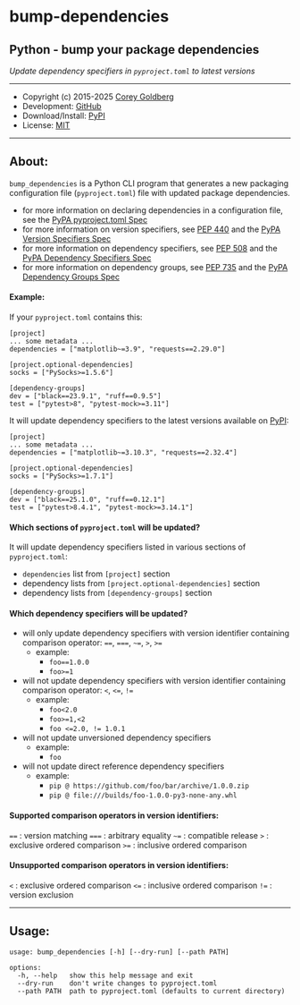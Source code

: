 # bump-dependencies

## Python - bump your package dependencies

*Update dependency specifiers in `pyproject.toml` to latest versions*

---

- Copyright (c) 2015-2025 [Corey Goldberg][github-home]
- Development: [GitHub][github-repo]
- Download/Install: [PyPI][pypi-bump-dependencies]
- License: [MIT][mit-license]

----

## About:

`bump_dependencies` is a Python CLI program that generates a new packaging
configuration file (`pyproject.toml`) file with updated package dependencies.

- for more information on declaring dependencies in a configuration file, see the [PyPA pyproject.toml Spec][pypa-pyproject-dependencies]
- for more information on version specifiers, see [PEP 440][pep-440] and the [PyPA Version Specifiers Spec][pypa-version-specifiers]
- for more information on dependency specifiers, see [PEP 508][pep-508] and the [PyPA Dependency Specifiers Spec][pypa-dependency-specifiers]
- for more information on dependency groups, see [PEP 735][pep-735] and the [PyPA Dependency Groups Spec][pypa-dependency-groups]

#### Example:

If your `pyproject.toml` contains this:

```
[project]
... some metadata ...
dependencies = ["matplotlib~=3.9", "requests==2.29.0"]

[project.optional-dependencies]
socks = ["PySocks>=1.5.6"]

[dependency-groups]
dev = ["black==23.9.1", "ruff==0.9.5"]
test = ["pytest>8", "pytest-mock>=3.11"]
```

It will update dependency specifiers to the latest versions available on [PyPI][pypi-home]:

```
[project]
... some metadata ...
dependencies = ["matplotlib~=3.10.3", "requests==2.32.4"]

[project.optional-dependencies]
socks = ["PySocks>=1.7.1"]

[dependency-groups]
dev = ["black==25.1.0", "ruff==0.12.1"]
test = ["pytest>8.4.1", "pytest-mock>=3.14.1"]
```

#### Which sections of `pyproject.toml` will be updated?

It will update dependency specifiers listed in various sections of `pyproject.toml`:

- `dependencies` list from `[project]` section
- dependency lists from `[project.optional-dependencies]` section
- dependency lists from `[dependency-groups]` section

#### Which dependency specifiers will be updated?

- will only update dependency specifiers with version identifier
  containing comparison operator: `==`, `===`, `~=`, `>`, `>=`
  - example:
    - `foo==1.0.0`
    - `foo>=1`
- will not update dependency specifiers with version identifier
  containing comparison operator: `<`, `<=`, `!=`
  - example:
    - `foo<2.0`
    - `foo>=1,<2`
    - `foo <=2.0, != 1.0.1`
- will not update unversioned dependency specifiers
  - example:
    - `foo`
- will not update direct reference dependency specifiers
  - example:
    - `pip @ https://github.com/foo/bar/archive/1.0.0.zip`
    - `pip @ file:///builds/foo-1.0.0-py3-none-any.whl`

#### Supported comparison operators in version identifiers:

`==` : version matching
`===` : arbitrary equality
`~=` : compatible release
`>` : exclusive ordered comparison
`>=` : inclusive ordered comparison

#### Unsupported comparison operators in version identifiers:

`<` : exclusive ordered comparison
`<=` : inclusive ordered comparison
`!=` : version exclusion

----

## Usage:

```
usage: bump_dependencies [-h] [--dry-run] [--path PATH]

options:
  -h, --help   show this help message and exit
  --dry-run    don't write changes to pyproject.toml
  --path PATH  path to pyproject.toml (defaults to current directory)
```

[github-home]: https://github.com/cgoldberg
[github-repo]: https://github.com/cgoldberg/bump-dependencies
[pypi-bump-dependencies]: https://pypi.org/project/bump-dependencies
[mit-license]: https://raw.githubusercontent.com/cgoldberg/bump-dependencies/refs/heads/master/LICENSE
[pypi-home]: https://pypi.org
[pep-440]: https://peps.python.org/pep-0440
[pep-508]: https://peps.python.org/pep-0508
[pep-735]: https://peps.python.org/pep-0735
[pypa-version-specifiers]: https://packaging.python.org/en/latest/specifications/version-specifiers
[pypa-dependency-specifiers]: https://packaging.python.org/en/latest/specifications/dependency-specifiers
[pypa-dependency-groups]: https://packaging.python.org/en/latest/specifications/dependency-groups
[pypa-pyproject-dependencies]: https://packaging.python.org/en/latest/specifications/pyproject-toml/#dependencies-optional-dependencies
